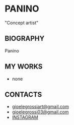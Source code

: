 # PANINO

"Concept artist"

## BIOGRAPHY
Panino


## MY WORKS

- none

## CONTACTS

- gioelegrossiart@gmail.com
- gioelegrossi03@gmail.com
- [INSTAGRAM](https://instagram.com/myosotis_art_)
